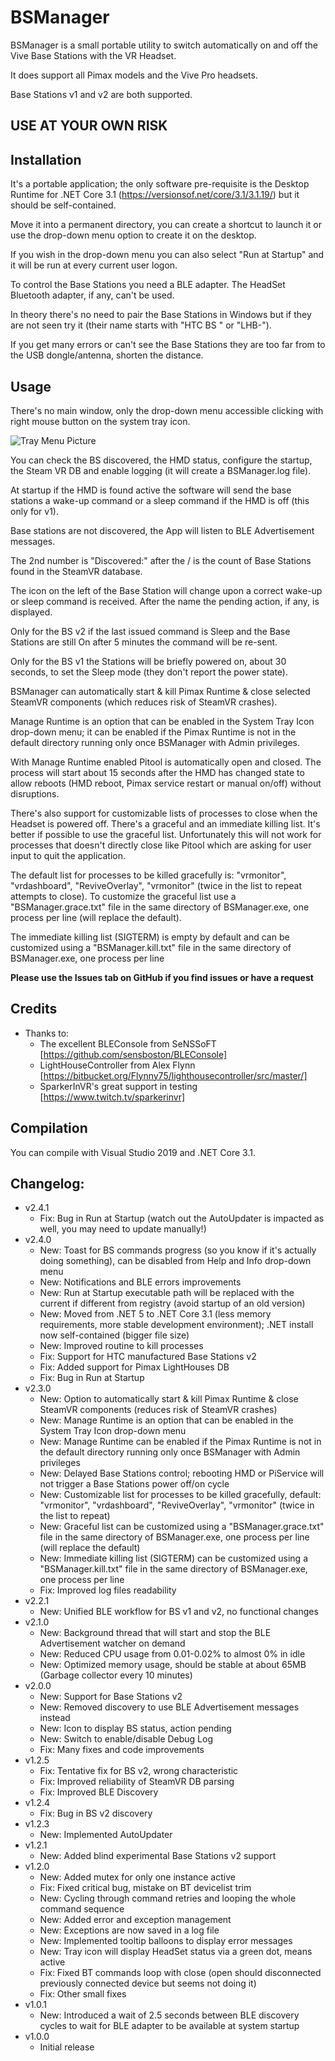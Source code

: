 ﻿# BSManager


BSManager is a small portable utility to switch automatically on and off the Vive Base Stations with the VR Headset.

It does support all Pimax models and the Vive Pro headsets.

Base Stations v1 and v2 are both supported.


## **USE AT YOUR OWN RISK**


## Installation

It's a portable application; the only software pre-requisite is the Desktop Runtime for .NET Core 3.1 (https://versionsof.net/core/3.1/3.1.19/) but it should be self-contained.

Move it into a permanent directory, you can create a shortcut to launch it or use the drop-down menu option to create it on the desktop.

If you wish in the drop-down menu you can also select "Run at Startup" and it will be run at every current user logon.

To control the Base Stations you need a BLE adapter. The HeadSet Bluetooth adapter, if any, can't be used.

In theory there's no need to pair the Base Stations in Windows but if they are not seen try it (their name starts with "HTC BS " or "LHB-").

If you get many errors or can't see the Base Stations they are too far from to the USB dongle/antenna, shorten the distance.


## Usage

There's no main window, only the drop-down menu accessible clicking with right mouse button on the system tray icon.


![Tray Menu Picture](https://github.com/mann1x/BSManager/raw/master/BSManager/BSManager_tray.png)


You can check the BS discovered, the HMD status, configure the startup, the Steam VR DB and enable logging (it will create a BSManager.log file).

At startup if the HMD is found active the software will send the base stations a wake-up command or a sleep command if the HMD is off (this only for v1).

Base stations are not discovered, the App will listen to BLE Advertisement messages.

The 2nd number is "Discovered:" after the / is the count of Base Stations found in the SteamVR database.

The icon on the left of the Base Station will change upon a correct wake-up or sleep command is received. After the name the pending action, if any, is displayed.

Only for the BS v2 if the last issued command is Sleep and the Base Stations are still On after 5 minutes the command will be re-sent.

Only for the BS v1 the Stations will be briefly powered on, about 30 seconds, to set the Sleep mode (they don't report the power state).

BSManager can automatically start & kill Pimax Runtime & close selected SteamVR components (which reduces risk of SteamVR crashes).

Manage Runtime is an option that can be enabled in the System Tray Icon drop-down menu; it can be enabled if the Pimax Runtime is not in the default directory running only once BSManager with Admin privileges.

With Manage Runtime enabled Pitool is automatically open and closed. The process will start about 15 seconds after the HMD has changed state to allow reboots (HMD reboot, Pimax service restart or manual on/off) without disruptions.

There's also support for customizable lists of processes to close when the Headset is powered off. There's a graceful and an immediate killing list. It's better if possible to use the graceful list. Unfortunately this will not work for processes that doesn't directly close like Pitool which are asking for user input to quit the application.

The default list for processes to be killed gracefully is: "vrmonitor", "vrdashboard", "ReviveOverlay", "vrmonitor" (twice in the list to repeat attempts to close). To customize the graceful list use a "BSManager.grace.txt" file in the same directory of BSManager.exe, one process per line (will replace the default).

The immediate killing list (SIGTERM) is empty by default and can be customized using a "BSManager.kill.txt" file in the same directory of BSManager.exe, one process per line

**Please use the Issues tab on GitHub if you find issues or have a request**


## Credits

- Thanks to:
    - The excellent BLEConsole from SeNSSoFT [https://github.com/sensboston/BLEConsole]
    - LightHouseController from Alex Flynn [https://bitbucket.org/Flynny75/lighthousecontroller/src/master/]
    - SparkerInVR's great support in testing [https://www.twitch.tv/sparkerinvr]


## Compilation

You can compile with Visual Studio 2019 and .NET Core 3.1.


## Changelog:

- v2.4.1
    - Fix: Bug in Run at Startup (watch out the AutoUpdater is impacted as well, you may need to update manually!)
- v2.4.0
    - New: Toast for BS commands progress (so you know if it's actually doing something), can be disabled from Help and Info drop-down menu
    - New: Notifications and BLE errors improvements
    - New: Run at Startup executable path will be replaced with the current if different from registry (avoid startup of an old version)
    - New: Moved from .NET 5 to .NET Core 3.1 (less memory requirements, more stable development environment); .NET install now self-contained (bigger file size)
    - New: Improved routine to kill processes 
    - Fix: Support for HTC manufactured Base Stations v2
    - Fix: Added support for Pimax LightHouses DB
    - Fix: Bug in Run at Startup
- v2.3.0
    - New: Option to automatically start & kill Pimax Runtime & close SteamVR components (reduces risk of SteamVR crashes)
    - New: Manage Runtime is an option that can be enabled in the System Tray Icon drop-down menu
    - New: Manage Runtime can be enabled if the Pimax Runtime is not in the default directory running only once BSManager with Admin privileges
    - New: Delayed Base Stations control; rebooting HMD or PiService will not trigger a Base Stations power off/on cycle
    - New: Customizable list for processes to be killed gracefully, default: "vrmonitor", "vrdashboard", "ReviveOverlay", "vrmonitor" (twice in the list to repeat) 
    - New: Graceful list can be customized using a "BSManager.grace.txt" file in the same directory of BSManager.exe, one process per line (will replace the default)
    - New: Immediate killing list (SIGTERM) can be customized using a "BSManager.kill.txt" file in the same directory of BSManager.exe, one process per line
    - Fix: Improved log files readability
- v2.2.1
    - New: Unified BLE workflow for BS v1 and v2, no functional changes
- v2.1.0
    - New: Background thread that will start and stop the BLE Advertisement watcher on demand
    - New: Reduced CPU usage from 0.01-0.02% to almost 0% in idle
    - New: Optimized memory usage, should be stable at about 65MB (Garbage collector every 10 minutes)
- v2.0.0
    - New: Support for Base Stations v2
    - New: Removed discovery to use BLE Advertisement messages instead
    - New: Icon to display BS status, action pending
    - New: Switch to enable/disable Debug Log
    - Fix: Many fixes and code improvements
- v1.2.5
    - Fix: Tentative fix for BS v2, wrong characteristic
    - Fix: Improved reliability of SteamVR DB parsing
    - Fix: Improved BLE Discovery
- v1.2.4
    - Fix: Bug in BS v2 discovery
- v1.2.3
    - New: Implemented AutoUpdater
- v1.2.1
    - New: Added blind experimental Base Stations v2 support
- v1.2.0
    - New: Added mutex for only one instance active
    - Fix: Fixed critical bug, mistake on BT devicelist trim
    - New: Cycling through command retries and looping the whole command sequence
    - New: Added error and exception management
    - New: Exceptions are now saved in a log file
    - New: Implemented tooltip balloons to display error messages
    - New: Tray icon will display HeadSet status via a green dot, means active
    - Fix: Fixed BT commands loop with close (open should disconnected previously connected device but seems not doing it)
    - Fix: Other small fixes    
- v1.0.1
    - New: Introduced a wait of 2.5 seconds between BLE discovery cycles to wait for BLE adapter to be available at system startup 
- v1.0.0
    - Initial release
